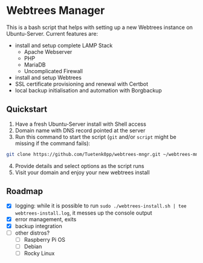# Webtrees Manager

This is a bash script that helps with setting up a new Webtrees instance on Ubuntu-Server.
Current features are:

- install and setup complete LAMP Stack
    - Apache Webserver
    - PHP
    - MariaDB
    - Uncomplicated Firewall
- install and setup Webtrees
- SSL certificate provisioning and renewal with Certbot
- local backup initialisation and automation with Borgbackup

## Quickstart

1. Have a fresh Ubuntu-Server install with Shell access
2. Domain name with DNS record pointed at the server
3. Run this command to start the script (`git` and/or `script` might be missing if the command fails):

```bash
git clone https://github.com/Tuetenk0pp/webtrees-mngr.git ~/webtrees-mngr && cd ~/webtrees-mngr/ && chmod +x webtrees-install.sh && script -c "sudo ./webtrees-install.sh" webtrees-install.log
```

4. Provide details and select options as the script runs
5. Visit your domain and enjoy your new webtrees install

## Roadmap

- [x] logging: while it is possible to run `sudo ./webtrees-install.sh | tee webtrees-install.log`, it messes up the console output
- [x] error management, exits
- [x] backup integration
- [ ] other distros?
    - [ ] Raspberry Pi OS
    - [ ] Debian
    - [ ] Rocky Linux
